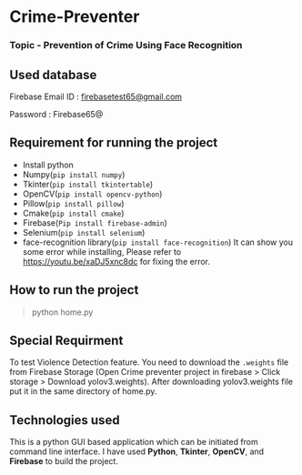 # Crime-Preventer

### Topic - Prevention of Crime Using Face Recognition

## Used database

Firebase
Email ID : firebasetest65@gmail.com

Password : Firebase65@

## Requirement for running the project
- Install python
- Numpy(`pip install numpy`)
- Tkinter(`pip install tkintertable`)
- OpenCV(`pip install opencv-python`)
- Pillow(`pip install pillow`)
- Cmake(`pip install cmake`)
- Firebase(`Pip install firebase-admin`)
- Selenium(`pip install selenium`)
- face-recognition library(`pip install face-recognition`) It can show you some error while installing, Please refer to https://youtu.be/xaDJ5xnc8dc for fixing the error.

## How to run the project
> python home.py

## Special Requirment
To test Violence Detection feature. You need to download the `.weights` file from Firebase Storage (Open Crime preventer project in firebase > Click storage > Download yolov3.weights). After downloading yolov3.weights file put it in the same directory of home.py.

## Technologies used
This is a python GUI based application which can be initiated from command line interface. I have used **Python**, **Tkinter**, **OpenCV**, and **Firebase** to build the project.
